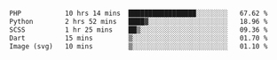 
<div class="box" id="box"><div class="form" style="@keyframes flashGreen {  0% {    background-color: darkslategrey;  }  4% {    background-color: turquoise;  }  22% {    background-color: darkslategrey;  }  50% {    background-color: darkslategrey;  }  54% {    background-color: lightgreen;  }  72% {    background-color: darkslategrey;  }}.box {  position: relative;  width: 100vw;  height: 100vh;  overflow: hidden;}.box * {  color: black;}.box .form {  position: absolute;  top: 50%;  left: 50%;  transform: translate(-50%, -50%);  display: flex;  flex-direction: column;  justify-content: center;  align-items: center;  gap: 1.6rem;  width: 15rem;  aspect-ratio: 1;  border: 0.2rem solid gray;  border-radius: 1rem;  padding: 0.6rem;  background-color: gainsboro;}.box .form h1, .box .form input, .box .form button {  padding: 0.6rem;  margin: 0;}.box .form h1 {  text-align: center;  text-decoration: underline;  font-size: 1.6rem;}.box .form input {  border-radius: 0.5rem;  background-color: rgba(122, 122, 122, 0.2);  font-size: 1rem;  border: 2px solid darkgrey;}.box .form button {  background-color: navy;  border: none;  border-radius: 1rem;  color: white;  font-weight: bold;  padding: 0.5rem 5rem;  cursor: pointer;}.box .bar-container {  position: absolute;  top: 50%;  left: 50%;  transform: translate(-50%, -50%);  width: 100%;  height: 100%;}.box .bar-container .bar {  top: 50%;  left: 50%;  position: absolute;  background-color: darkslategrey;  animation: flashGreen var(--animation-length) ease-in-out infinite var(--delay);}">
<pre>
<!--START_SECTION:waka-->

```txt
PHP           10 hrs 14 mins  █████████████████░░░░░░░░   67.62 %
Python        2 hrs 52 mins   ████▓░░░░░░░░░░░░░░░░░░░░   18.96 %
SCSS          1 hr 25 mins    ██▒░░░░░░░░░░░░░░░░░░░░░░   09.36 %
Dart          15 mins         ▒░░░░░░░░░░░░░░░░░░░░░░░░   01.70 %
Image (svg)   10 mins         ▒░░░░░░░░░░░░░░░░░░░░░░░░   01.10 %
```

<!--END_SECTION:waka-->
</pre>
</div><div class="bar-container"><div class="bar" style="transform: translate(-5px, 200px) rotate(0deg); width: 10px; height: 200px; border-radius: 5px; --animation-length: 5s; --delay: 0.000s;"></div><div class="bar" style="transform: translate(-46.7519px, 197.08px) rotate(8deg); width: 10px; height: 200px; border-radius: 5px; --animation-length: 5s; --delay: 0.111s;"></div><div class="bar" style="transform: translate(-87.6912px, 188.379px) rotate(16deg); width: 10px; height: 200px; border-radius: 5px; --animation-length: 5s; --delay: 0.222s;"></div><div class="bar" style="transform: translate(-127.021px, 174.064px) rotate(24deg); width: 10px; height: 200px; border-radius: 5px; --animation-length: 5s; --delay: 0.333s;"></div><div class="bar" style="transform: translate(-163.976px, 154.414px) rotate(32deg); width: 10px; height: 200px; border-radius: 5px; --animation-length: 5s; --delay: 0.444s;"></div><div class="bar" style="transform: translate(-197.836px, 129.813px) rotate(40deg); width: 10px; height: 200px; border-radius: 5px; --animation-length: 5s; --delay: 0.556s;"></div><div class="bar" style="transform: translate(-227.943px, 100.739px) rotate(48deg); width: 10px; height: 200px; border-radius: 5px; --animation-length: 5s; --delay: 0.667s;"></div><div class="bar" style="transform: translate(-253.711px, 67.7579px) rotate(56deg); width: 10px; height: 200px; border-radius: 5px; --animation-length: 5s; --delay: 0.778s;"></div><div class="bar" style="transform: translate(-274.638px, 31.5113px) rotate(64deg); width: 10px; height: 200px; border-radius: 5px; --animation-length: 5s; --delay: 0.889s;"></div><div class="bar" style="transform: translate(-290.317px, -7.2949px) rotate(72deg); width: 10px; height: 200px; border-radius: 5px; --animation-length: 5s; --delay: 1.000s;"></div><div class="bar" style="transform: translate(-300.442px, -47.9055px) rotate(80deg); width: 10px; height: 200px; border-radius: 5px; --animation-length: 5s; --delay: 1.111s;"></div><div class="bar" style="transform: translate(-304.817px, -89.5302px) rotate(88deg); width: 10px; height: 200px; border-radius: 5px; --animation-length: 5s; --delay: 1.222s;"></div><div class="bar" style="transform: translate(-303.357px, -131.359px) rotate(96deg); width: 10px; height: 200px; border-radius: 5px; --animation-length: 5s; --delay: 1.333s;"></div><div class="bar" style="transform: translate(-296.089px, -172.577px) rotate(104deg); width: 10px; height: 200px; border-radius: 5px; --animation-length: 5s; --delay: 1.444s;"></div><div class="bar" style="transform: translate(-283.155px, -212.382px) rotate(112deg); width: 10px; height: 200px; border-radius: 5px; --animation-length: 5s; --delay: 1.556s;"></div><div class="bar" style="transform: translate(-264.808px, -250px) rotate(120deg); width: 10px; height: 200px; border-radius: 5px; --animation-length: 5s; --delay: 1.667s;"></div><div class="bar" style="transform: translate(-241.403px, -284.698px) rotate(128deg); width: 10px; height: 200px; border-radius: 5px; --animation-length: 5s; --delay: 1.778s;"></div><div class="bar" style="transform: translate(-213.398px, -315.802px) rotate(136deg); width: 10px; height: 200px; border-radius: 5px; --animation-length: 5s; --delay: 1.889s;"></div><div class="bar" style="transform: translate(-181.336px, -342.705px) rotate(144deg); width: 10px; height: 200px; border-radius: 5px; --animation-length: 5s; --delay: 2.000s;"></div><div class="bar" style="transform: translate(-145.841px, -364.884px) rotate(152deg); width: 10px; height: 200px; border-radius: 5px; --animation-length: 5s; --delay: 2.111s;"></div><div class="bar" style="transform: translate(-107.606px, -381.908px) rotate(160deg); width: 10px; height: 200px; border-radius: 5px; --animation-length: 5s; --delay: 2.222s;"></div><div class="bar" style="transform: translate(-67.3735px, -393.444px) rotate(168deg); width: 10px; height: 200px; border-radius: 5px; --animation-length: 5s; --delay: 2.333s;"></div><div class="bar" style="transform: translate(-25.9269px, -399.269px) rotate(176deg); width: 10px; height: 200px; border-radius: 5px; --animation-length: 5s; --delay: 2.444s;"></div><div class="bar" style="transform: translate(15.9269px, -399.269px) rotate(184deg); width: 10px; height: 200px; border-radius: 5px; --animation-length: 5s; --delay: 2.556s;"></div><div class="bar" style="transform: translate(57.3735px, -393.444px) rotate(192deg); width: 10px; height: 200px; border-radius: 5px; --animation-length: 5s; --delay: 2.667s;"></div><div class="bar" style="transform: translate(97.606px, -381.908px) rotate(200deg); width: 10px; height: 200px; border-radius: 5px; --animation-length: 5s; --delay: 2.778s;"></div><div class="bar" style="transform: translate(135.841px, -364.884px) rotate(208deg); width: 10px; height: 200px; border-radius: 5px; --animation-length: 5s; --delay: 2.889s;"></div><div class="bar" style="transform: translate(171.336px, -342.705px) rotate(216deg); width: 10px; height: 200px; border-radius: 5px; --animation-length: 5s; --delay: 3.000s;"></div><div class="bar" style="transform: translate(203.398px, -315.802px) rotate(224deg); width: 10px; height: 200px; border-radius: 5px; --animation-length: 5s; --delay: 3.111s;"></div><div class="bar" style="transform: translate(231.403px, -284.698px) rotate(232deg); width: 10px; height: 200px; border-radius: 5px; --animation-length: 5s; --delay: 3.222s;"></div><div class="bar" style="transform: translate(254.808px, -250px) rotate(240deg); width: 10px; height: 200px; border-radius: 5px; --animation-length: 5s; --delay: 3.333s;"></div><div class="bar" style="transform: translate(273.155px, -212.382px) rotate(248deg); width: 10px; height: 200px; border-radius: 5px; --animation-length: 5s; --delay: 3.444s;"></div><div class="bar" style="transform: translate(286.089px, -172.577px) rotate(256deg); width: 10px; height: 200px; border-radius: 5px; --animation-length: 5s; --delay: 3.556s;"></div><div class="bar" style="transform: translate(293.357px, -131.359px) rotate(264deg); width: 10px; height: 200px; border-radius: 5px; --animation-length: 5s; --delay: 3.667s;"></div><div class="bar" style="transform: translate(294.817px, -89.5302px) rotate(272deg); width: 10px; height: 200px; border-radius: 5px; --animation-length: 5s; --delay: 3.778s;"></div><div class="bar" style="transform: translate(290.442px, -47.9055px) rotate(280deg); width: 10px; height: 200px; border-radius: 5px; --animation-length: 5s; --delay: 3.889s;"></div><div class="bar" style="transform: translate(280.317px, -7.2949px) rotate(288deg); width: 10px; height: 200px; border-radius: 5px; --animation-length: 5s; --delay: 4.000s;"></div><div class="bar" style="transform: translate(264.638px, 31.5113px) rotate(296deg); width: 10px; height: 200px; border-radius: 5px; --animation-length: 5s; --delay: 4.111s;"></div><div class="bar" style="transform: translate(243.711px, 67.7579px) rotate(304deg); width: 10px; height: 200px; border-radius: 5px; --animation-length: 5s; --delay: 4.222s;"></div><div class="bar" style="transform: translate(217.943px, 100.739px) rotate(312deg); width: 10px; height: 200px; border-radius: 5px; --animation-length: 5s; --delay: 4.333s;"></div><div class="bar" style="transform: translate(187.836px, 129.813px) rotate(320deg); width: 10px; height: 200px; border-radius: 5px; --animation-length: 5s; --delay: 4.444s;"></div><div class="bar" style="transform: translate(153.976px, 154.414px) rotate(328deg); width: 10px; height: 200px; border-radius: 5px; --animation-length: 5s; --delay: 4.556s;"></div><div class="bar" style="transform: translate(117.021px, 174.064px) rotate(336deg); width: 10px; height: 200px; border-radius: 5px; --animation-length: 5s; --delay: 4.667s;"></div><div class="bar" style="transform: translate(77.6912px, 188.379px) rotate(344deg); width: 10px; height: 200px; border-radius: 5px; --animation-length: 5s; --delay: 4.778s;"></div><div class="bar" style="transform: translate(36.7519px, 197.08px) rotate(352deg); width: 10px; height: 200px; border-radius: 5px; --animation-length: 5s; --delay: 4.889s;"></div></div></div>
